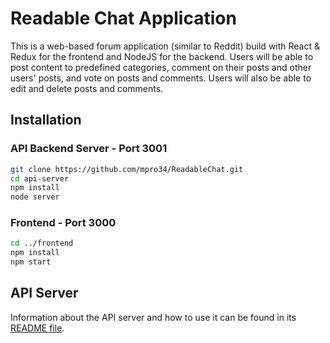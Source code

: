 # Readable Chat Application

This is a web-based forum application (similar to Reddit) build with React & Redux for the frontend and NodeJS for the backend. Users will be able to post content to predefined categories, comment on their posts and other users' posts, and vote on posts and comments. Users will also be able to edit and delete posts and comments.

## Installation

### API Backend Server - Port 3001
```bash
git clone https://github.com/mpro34/ReadableChat.git
cd api-server
npm install
node server
```
### Frontend - Port 3000
```bash
cd ../frontend
npm install
npm start
```

## API Server

Information about the API server and how to use it can be found in its [README file](api-server/README.md).
